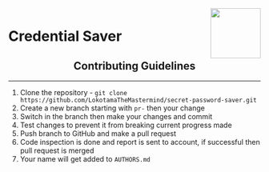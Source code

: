 <div align=center><img align="right" width=100 height=100 src="pictures/password.ico"></span></div>

# Credential Saver

<div align=center><h2>Contributing Guidelines</h2></div>

___

1. Clone the repository - `git clone https://github.com/LokotamaTheMastermind/secret-password-saver.git`
2. Create a new branch starting with `pr-` then your change
3. Switch in the branch then make your changes and commit
4. Test changes to prevent it from breaking current progress made
5. Push branch to GitHub and make a pull request
6. Code inspection is done and report is sent to account, if successful then pull request is merged
7. Your name will get added to `AUTHORS.md`
